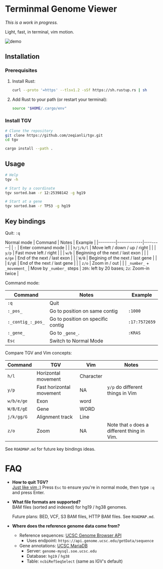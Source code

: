 # Terminmal Genome Viewer

*This is a work in progress.*

Light, fast, in terminal, vim motion.

![demo](demo.gif)

## Installation

### Prerequisites

1. Install Rust:
   ```bash
   curl --proto '=https' --tlsv1.2 -sSf https://sh.rustup.rs | sh
   ```

2. Add Rust to your path (or restart your terminal):
   ```bash
   source "$HOME/.cargo/env"
   ```

### Install TGV

```bash
# Clone the repository
git clone https://github.com/zeqianli/tgv.git
cd tgv

cargo install --path .
```

## Usage

```bash
# Help
tgv -h

# Start by a coordinate
tgv sorted.bam -r 12:25398142 -g hg19

# Start at a gene
tgv sorted.bam -r TP53 -g hg19
```

## Key bindings

Quit: `:q`

Normal mode
| Command  | Notes | Example |
|---------|-------------|---------|
| `:` | Enter command mode | |
| `h/j/k/l` | Move left / down / up / right | |
| `y/p` | Fast move left / right | |
| `w/b` | Beginning of the next / last exon |  |
| `e/ge` | End of the next / last exon | |
| `W/B` | Begining of the next / last gene | |
| `E/gE` | End of the next / last gene | |
| `z/o` | Zoom in / out | |
| `_number_` + `_movement_` | Move by `_number_` steps | `20h`: left by 20 bases; `2z`: Zoom-in twice |

Command mode:

|Command |Notes| Example|
|---------|-------------|---------|
| `:q` | Quit | |
| `:_pos_` | Go to position on same contig | `:1000` |
| `:_contig_:_pos_` | Go to position on specific contig | `:17:7572659` |
| `:_gene_` | Go to `_gene_`.| `:KRAS`|
| `Esc` | Switch to Normal Mode | |



Compare TGV and Vim concepts:

|Command|TGV|Vim|Notes|
|-------|-----|--|--|
|`h/l`|Horizontal movement|Character ||
|`y/p`|Fast horizontal movement|NA|`y/p` do different things in Vim|
|`w/b/e/ge`|Exon|word||
| `W/B/E/gE` | Gene |WORD||
|`j/k/gg/G`|Alignment track|Line||
|`z/o`| Zoom | NA | Note that `o` does a different thing in Vim.|

See `ROADMAP.md` for future key bindings ideas.

# FAQ

- **How to quit TGV?**  
  [Just like vim :)](https://stackoverflow.com/questions/11828270/how-do-i-exit-vim) Press `Esc` to ensure you're in normal mode, then type `:q` and press Enter.

- **What file formats are supported?**  
  BAM files (sorted and indexed) for hg19 / hg38 genomes.
  
  Future plans: BED, VCF, S3 BAM files, HTTP BAM files. See `ROADMAP.md`.

- **Where does the reference genome data come from?**  
  - Reference sequences: [UCSC Genome Browser API](https://genome.ucsc.edu/goldenPath/help/api.html) 
    - Uses endpoint: `https://api.genome.ucsc.edu/getData/sequence`
  - Gene annotations: [UCSC MariaDB](https://genome.ucsc.edu/goldenPath/help/mysql.html)
    - Server: `genome-mysql.soe.ucsc.edu`
    - Database: `hg19` / `hg38`
    - Table: `ncbiRefSeqSelect` (same as IGV's default)

